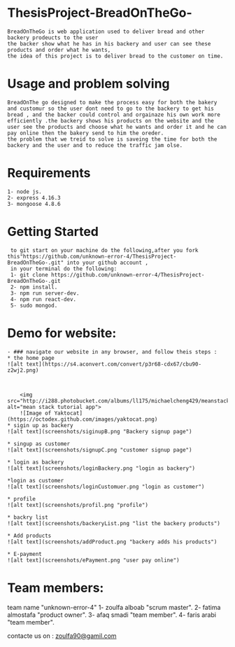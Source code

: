 # ThesisProject-BreadOnTheGo-

	BreadOnTheGo is web application used to deliver bread and other backery prodeucts to the user
	the backer show what he has in his backery and user can see these products and order what he wants,
	the idea of this project is to deliver bread to the customer on time.

# Usage and problem solving

	BreadOnThe go designed to make the process easy for both the bakery and customur so the user dont need to go to the backery to get his bread , and the backer could control and orgainaze his own work more efficiently .the backery shows his products on the website and the user see the products and choose what he wants and order it and he can pay online then the bakery send to him the oreder.
	the problem that we treid to solve is saveing the time for both the backery and the user and to reduce the traffic jam olse.


# Requirements

	1- node js.
	2- express 4.16.3
	3- mongoose 4.8.6


# Getting Started

     to git start on your machine do the following,after you fork this"https://github.com/unknown-error-4/ThesisProject-BreadOnTheGo-.git" into your github account ,
     in your terminal do the following:
     1- git clone https://github.com/unknown-error-4/ThesisProject-BreadOnTheGo-.git
     2- npm install.
     3- npm run server-dev.
     4- npm run react-dev.
     5- sudo mongod.

# Demo for website:
 	- ### navigate our website in any browser, and follow theis steps :
 	* the home page
 	![alt text](https://s4.aconvert.com/convert/p3r68-cdx67/cbu90-z2wj2.png)



        <img src="http://i288.photobucket.com/albums/ll175/michaelcheng429/meanstacktutorial_zpsu72ixs47.png" alt="mean stack tutorial app">
        ![Image of Yaktocat](https://octodex.github.com/images/yaktocat.png)
 	* sigin up as backery
 	![alt text](screenshots/siginupB.png "Backery signup page")

 	* singup as customer
 	![alt text](screenshots/signupC.png "customer signup page")

 	* login as backery
 	![alt text](screenshots/loginBackery.png "login as backery")

 	*login as customer
 	![alt text](screenshots/loginCustomuer.png "login as customer")

 	* profile
 	![alt text](screenshots/profil.png "profile")

 	* backry list
 	![alt text](screenshots/backeryList.png "list the backery products")

 	* Add products
 	![alt text](screenshots/addProduct.png "backery adds his products")

 	* E-payment
 	![alt text](screenshots/ePayment.png "user pay online")

# Team members:
 team name "unknown-error-4"
 1- zoulfa alboab "scrum master".
 2- fatima almostafa "product owner".
 3- afaq smadi "team member".
 4- faris arabi "team member".

contacte us on : zoulfa90@gamil.com
